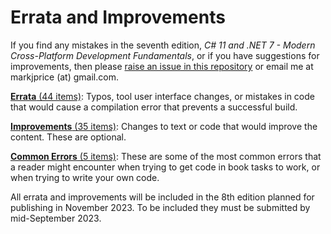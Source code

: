# Errata and Improvements

If you find any mistakes in the seventh edition, *C# 11 and .NET 7 - Modern Cross-Platform Development Fundamentals*, or if you have suggestions for improvements, then please [raise an issue in this repository](https://github.com/markjprice/cs11dotnet7/issues) or email me at markjprice (at) gmail.com.

[**Errata** (44 items)](errata.md): Typos, tool user interface changes, or mistakes in code that would cause a compilation error that prevents a successful build.

[**Improvements** (35 items)](improvements.md): Changes to text or code that would improve the content. These are optional.

[**Common Errors** (5 items)](common-errors.md): These are some of the most common errors that a reader might encounter when trying to get code in book tasks to work, or when trying to write your own code. 

All errata and improvements will be included in the 8th edition planned for publishing in November 2023. To be included they must be submitted by mid-September 2023.
